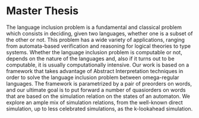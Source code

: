 # Master Thesis

The language inclusion problem is a fundamental and classical problem which consists in deciding, given two languages, whether one is a subset of the other or not.  This problem has a wide variety of applications, ranging from automata-based verification and reasoning for logical theories to type systems.  Whether the language inclusion problem is computable or not, depends on the nature of the languages and, also if it turns out to be computable, it is usually computationally intensive.  Our work is based on a framework that takes advantage of Abstract Interpretation techniques in order to solve the language inclusion problem between omega-regular languages.  The framework is parametrized by a pair of preorders on words, and our ultimate goal is to put forward a number of quasiorders on words that are based on the simulation relation on the states of an automaton.  We explore an ample mix of simulation relations, from the well-known direct simulation, up to less celebrated simulations, as the k-lookahead simulation.
